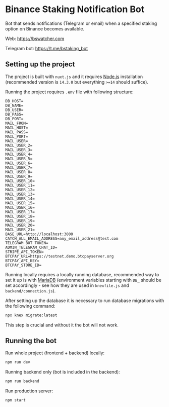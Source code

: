 # Binance Staking Notification Bot

Bot that sends notifications (Telegram or email) when a specified staking option on Binance becomes available.

Web: https://bswatcher.com

Telegram bot: https://t.me/bstaking_bot

## Setting up the project

The project is built with `nuxt.js` and it requires [Node.js](https://nodejs.org/en/) installation (recommended version is `14.3.0` but everything `>=14` should suffice).

Running the project requires `.env` file with following structure:

```
DB_HOST=
DB_NAME=
DB_USER=
DB_PASS=
DB_PORT=
MAIL_FROM=
MAIL_HOST=
MAIL_PASS=
MAIL_PORT=
MAIL_USER=
MAIL_USER_2=
MAIL_USER_3=
MAIL_USER_4=
MAIL_USER_5=
MAIL_USER_6=
MAIL_USER_7=
MAIL_USER_8=
MAIL_USER_9=
MAIL_USER_10=
MAIL_USER_11=
MAIL_USER_12=
MAIL_USER_13=
MAIL_USER_14=
MAIL_USER_15=
MAIL_USER_16=
MAIL_USER_17=
MAIL_USER_18=
MAIL_USER_19=
MAIL_USER_20=
MAIL_USER_21=
BASE_URL=http://localhost:3000
CATCH_ALL_EMAIL_ADDRESS=any_email_address@test.com
TELEGRAM_BOT_TOKEN=
ADMIN_TELEGRAM_CHAT_ID=
STRIPE_API_TOKEN=
BTCPAY_URL=https://testnet.demo.btcpayserver.org
BTCPAY_API_KEY=
BTCPAY_STORE_ID=
```

Running locally requires a locally running database, recommended way to set it up is with [MariaDB](https://mariadb.org/) (environment variables starting with `DB_` should be set accordingly - see how they are used in `knexfile.js` and `backend/connection.js`).

After setting up the database it is necessary to run database migrations with the following command:

```bash
npx knex migrate:latest
```

This step is crucial and without it the bot will not work.

## Running the bot

Run whole project (frontend + backend) locally:

```bash
npm run dev
```

Running backend only (bot is included in the backend):

```bash
npm run backend
```

Run production server:

```bash
npm start
```